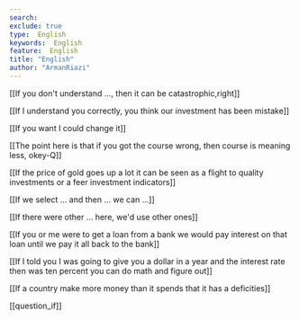 ```yaml
---
search:
exclude: true
type:  English
keywords:  English
feature:  English
title: "English"
author: "ArmanRiazi"
---
```


[[If you don't understand ..., then it can be catastrophic,right]]

[[If I understand you correctly, you think our investment has been mistake]]

[[If you want I could change it]]


[[The point here is that if you got the course wrong, then course is meaning less, okey-Q]]


[[If the price of gold goes up a lot it can be seen as a flight to quality investments or a feer investment indicators]]


[[If we select ... and then ... we can ...]]

[[If there were other ... here, we'd use other ones]]

[[If you or me were to get a loan from a bank we would pay interest on that loan until we pay it all back to the bank]]

[[If I told you I was going to give you a dollar in a year and the interest rate then was ten percent you can do math and figure out]]

[[If a country make more money than it spends that it has a deficities]]

[[question_if]]

